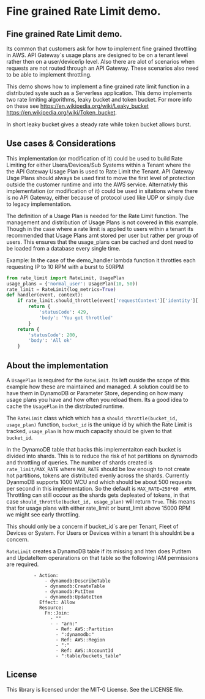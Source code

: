 # Fine grained Rate Limit demo.

## Fine grained Rate Limit demo.

Its common that customers ask for how to implement fine grained throttling in AWS. API Gateway´s usage plans are designed to be on a tenant level rather then on a user/device/ip level. Also there are alot of scenarios when requests are not routed through an API Gateway. These scenarios also need to be able to implement throttling.

This demo shows how to implement a fine grained rate limit function in a distributed syste such as a Serverless application. This demo implements two rate limiting algorithms, leaky bucket and token bucket. For more info on these see https://en.wikipedia.org/wiki/Leaky_bucket https://en.wikipedia.org/wiki/Token_bucket.

In short leaky bucket gives a steady rate while token bucket allows burst.

## Use cases & Considerations

This implementation (or modification of it) could be used to build Rate Limiting for either Users/Devices/Sub Systems within a Tenant where the the API Gateway Usage Plan is used to Rate Limit the Tenant. API Gateway Usge Plans should always be used first to move the first level of protection outside the customer runtime and into the AWS service. Alternativly this implementation (or modification of it) could be used in sitations where there is no API Gateway, either because of protocol used like UDP or simply due to legacy implementation.

The definition of a Usage Plan is needed for the Rate Limit function. The management and distribution of Usage Plans is not covered in this example. Though in the case where a rate limit is applied to users within a tenant its recommended that Usage Plans arnt stored per user but rather per group of users. This ensures that the usage_plans can be cached and dont need to be loaded from a database every single time.

Example: In the case of the demo_handler lambda function it throttles each requesting IP to 10 RPM with a burst to 50RPM
```python
from rate_limit import RateLimit, UsagePlan
usage_plans = {'normal_user': UsagePlan(10, 50))
rate_limit = RateLimit(log_metrics=True)
def handler(event, context):
    if rate_limit.should_throttle(event['requestContext']['identity']['sourceIp'], usage_plans['normal_user']):
        return {
            'statusCode': 429,
            'body': 'You got throttled'
        }
    return {
        'statusCode': 200,
        'body': 'All ok'
    }
```


## About the implementation

A `UsagePlan` is required for the `RateLimit`. Its left ouside the scope of this example how these are maintained and managed. A solution could be to have them in DynamoDB or Parameter Store, depending on how many usage plans you have and how often you reload them. Its a good idea to cache the `UsagePlan` in the distributed runtime.

The `RateLimit` class which which has a `should_throttle(bucket_id, usage_plan)` function, `bucket_id` is the unique id by which the Rate Limit is tracked, `usage_plan` is how much capacity should be given to that `bucket_id`. 

In the DynamoDB table that backs this implementaiton each bucket is divided into shards. This is to reduce the risk of hot partitions on dynamodb and throttling of queries. The number of shards created is `rate_limit/MAX_RATE` where `MAX_RATE` should be low enough to not create hot partitions, tokens are distributed evenly across the shards. Currently DyanmoDB supports 1000 WCU and which should be about 500 requests per second in this implementation. So the default is `MAX_RATE=250*60  #RPM`. Throttling can still occour as the shards gets depleated of tokens, in that case `should_throttle(bucket_id, usage_plan)` will return `True`. This means that for usage plans with either rate_limit or burst_limit above 15000 RPM we might see early throttling. 

This should only be a concern if bucket_id´s are per Tenant, Fleet of Devices or System. For Users or Devices within a tenant this shouldnt be a concern.

`RateLimit` creates a DynamoDB table if its missing and hten does PutItem and UpdateItem operarations on that table so the following IAM permissions are required.
````
          - Action:
              - dynamodb:DescribeTable
              - dynamodb:CreateTable
              - dynamodb:PutItem
              - dynamodb:UpdateItem
            Effect: Allow
            Resource:
              Fn::Join:
                - ""
                - - "arn:"
                  - Ref: AWS::Partition
                  - ":dynamodb:"
                  - Ref: AWS::Region
                  - ":"
                  - Ref: AWS::AccountId
                  - ":table/buckets_table"
````


## License

This library is licensed under the MIT-0 License. See the LICENSE file.

